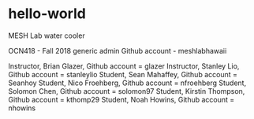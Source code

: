 # hello-world
MESH Lab water cooler

OCN418 - Fall 2018
generic admin Github account - meshlabhawaii

Instructor, Brian Glazer, Github account = glazer
Instructor, Stanley Lio, Github account = stanleylio
Student, Sean Mahaffey, Github account = Seanhoy
Student, Nico Froehberg, Github account = nfroehberg
Student, Solomon Chen, Github account = solomon97
Student, Kirstin Thompson, Github account = kthomp29
Student, Noah Howins, Github account = nhowins
